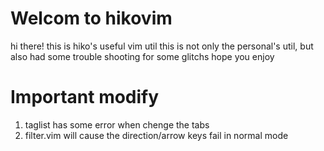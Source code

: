# Welcom to hikovim

hi there! this is hiko's useful vim util
this is not only the personal's util, but also had some trouble shooting for some glitchs
hope you enjoy

# Important modify

1. taglist has some error when chenge the tabs
2. filter.vim will cause the direction/arrow keys fail in normal mode
